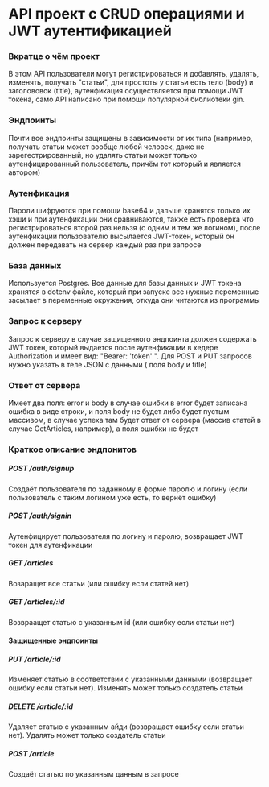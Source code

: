 # API проект с CRUD операциями и JWT аутентификацией

### Вкратце о чём проект  
В этом API пользователи могут регистрироваться и добавлять, удалять, изменять, получать
"статьи", для простоты у статьи есть тело (body) и заголововок (title), аутенфикация осуществляется при помощи
JWT токена, само API написано при помощи популярной библиотеки gin.

### Эндпоинты
Почти все эндпоинты защищены в зависимости от их типа (например, получать статьи может вообще любой человек, даже не зарегестрированный,
но удалять статьи может только аутенфицированный пользователь, причём тот который и является автором)

### Аутенфикация
Пароли шифруются при помощи base64 и дальше хранятся только их хэши и при аутенфикации
они сравниваются, также есть проверка что регистрироваться второй раз нельзя (с одним и тем же логином), 
после аутенфикации пользователю высылается JWT-токен, который он должен передавать на сервер каждый раз при запросе

### База данных

Используется Postgres. Все данные для базы данных и JWT токена хранятся в dotenv файле, который при запуске
все нужные переменные засылает в переменные окружения, откуда они читаются из программы

### Запрос к серверу

Запрос к серверу в случае защищенного эндпоинта должен содержать JWT токен, который выдается после аутенфикации в хедере
Authorization и имеет вид: "Bearer: 'token' ". Для POST и PUT запросов нужно указать в теле JSON с данными (
поля body и title)

### Ответ от сервера 

Имеет два поля: error и body в случае ошибки в error будет записана ошибка в виде строки, и поля body не будет либо будет 
пустым массивом, в случае успеха там будет ответ от сервера (массив статей в случае GetArticles, например), а поля ошибки не будет

### Краткое описание эндпонитов

##### POST /auth/signup

Создаёт пользователя по заданному в форме паролю и логину (если пользователь с таким логином уже есть, то вернёт ошибку)

##### POST /auth/signin

Аутенфицирует пользователя по логину и паролю, возвращает JWT токен для аутенфикации

##### GET /articles

Возаращет все статьи (или ошибку если статей нет)

##### GET /articles/:id

Возвраащет статью с указанным id (или ошибку если статьи нет)

#### Защищенные эндпоинты

##### PUT /article/:id

Изменяет статью в соответствии с указанными данными (возвращает ошибку если статьи нет). Изменять может только создатель статьи

##### DELETE /article/:id 

Удаляет статью с указанным айди (возвращает ошибку если статьи нет). Удалять может только создатель статьи

##### POST /article

Создаёт статью по указанным данным в запросе




